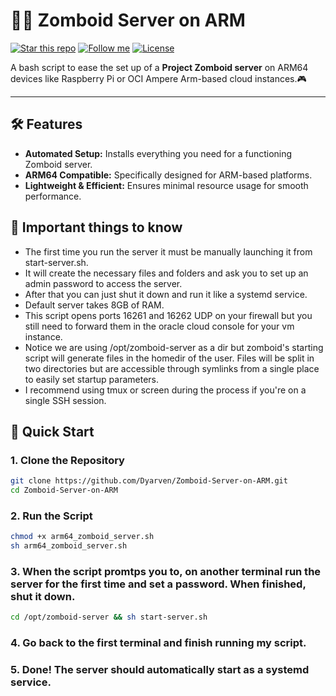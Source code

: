 # 🧟‍♂️ Zomboid Server on ARM

[![Star this repo](https://img.shields.io/github/stars/Dyarven/Zomboid-Server-on-ARM?style=social)](https://github.com/Dyarven/Zomboid-Server-on-ARM/stargazers)
[![Follow me](https://img.shields.io/github/followers/Dyarven?style=social)](https://github.com/Dyarven)
[![License](https://img.shields.io/github/license/Dyarven/Zomboid-Server-on-ARM)](https://github.com/Dyarven/Zomboid-Server-on-ARM/blob/main/LICENSE)

A bash script to ease the set up of a **Project Zomboid server** on ARM64 devices like Raspberry Pi or OCI Ampere Arm-based cloud instances.🎮

---

## 🛠 Features
- **Automated Setup:** Installs everything you need for a functioning Zomboid server.
- **ARM64 Compatible:** Specifically designed for ARM-based platforms.
- **Lightweight & Efficient:** Ensures minimal resource usage for smooth performance.

## 🚨 Important things to know
- The first time you run the server it must be manually launching it from start-server.sh.
- It will create the necessary files and folders and ask you to set up an admin password to access the server.
- After that you can just shut it down and run it like a systemd service. 
- Default server takes 8GB of RAM.
- This script opens ports 16261 and 16262 UDP on your firewall but you still need to forward them in the oracle cloud console for your vm instance.
- Notice we are using /opt/zomboid-server as a dir but zomboid's starting script will generate files in the homedir of the user. Files will be split in two directories but are accessible through 
  symlinks from a single place to easily set startup parameters.
- I recommend using tmux or screen during the process if you're on a single SSH session.

## 🚀 Quick Start

### 1. Clone the Repository
```bash
git clone https://github.com/Dyarven/Zomboid-Server-on-ARM.git
cd Zomboid-Server-on-ARM
```
### 2. Run the Script
```bash
chmod +x arm64_zomboid_server.sh
sh arm64_zomboid_server.sh
```
### 3. When the script promtps you to, on another terminal run the server for the first time and set a password. When finished, shut it down.
```bash
cd /opt/zomboid-server && sh start-server.sh
```
### 4. Go back to the first terminal and finish running my script.

### 5. Done! The server should automatically start as a systemd service.


